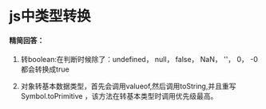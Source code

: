# js中类型转换

#### 精简回答：

1. 转boolean:在判断时候除了：undefined， null， false， NaN， ''， 0， -0都会转换成true

2. 对象转基本数据类型，首先会调用valueof,然后调用toString,并且重写Symbol.toPrimitive ，该方法在转基本类型时调用优先级最高。

